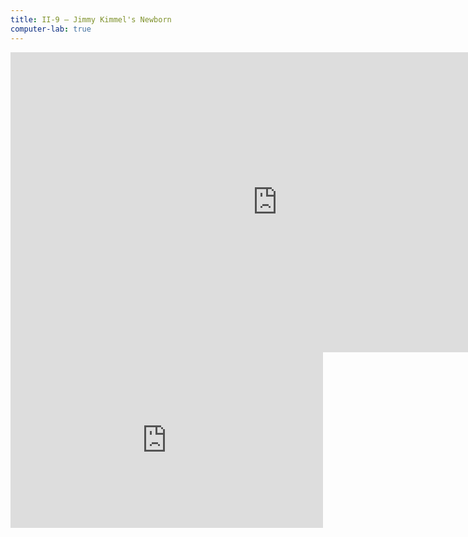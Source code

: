 ```yaml
---
title: II-9 — Jimmy Kimmel's Newborn
computer-lab: true
---
```


<iframe width="854" height="480" src="https://www.youtube.com/embed/MmWWoMcGmo0" frameborder="0" allowfullscreen></iframe>
<iframe src="https://www.facebook.com/plugins/post.php?href=https%3A%2F%2Fwww.facebook.com%2Fpermalink.php%3Fstory_fbid%3D1959544647611844%26id%3D1913407308892245&width=500" width="500" height="281" style="border:none;overflow:hidden" scrolling="no" frameborder="0" allowTransparency="true"></iframe>
